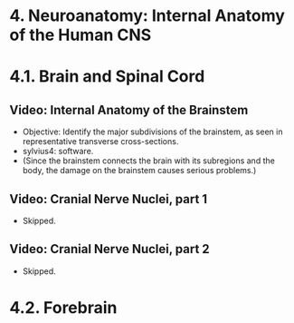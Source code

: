 # 4. Neuroanatomy: Internal Anatomy of the Human CNS

# 4.1. Brain and Spinal Cord

## Video: Internal Anatomy of the Brainstem

- Objective: Identify the major subdivisions of the brainstem, as seen in representative transverse cross-sections.
- sylvius4: software.
- (Since the brainstem connects the brain with its subregions and the body, the damage on the brainstem causes serious problems.)

## Video: Cranial Nerve Nuclei, part 1

- Skipped.

## Video: Cranial Nerve Nuclei, part 2

- Skipped.

# 4.2. Forebrain
